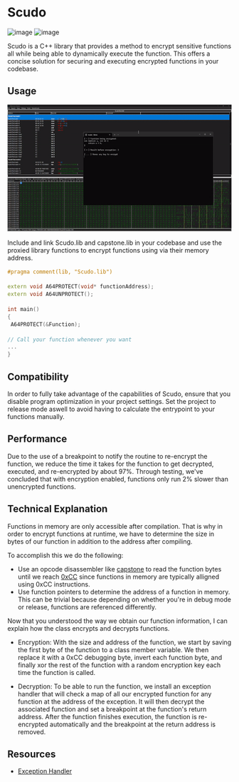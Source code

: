 # Scudo
![image](https://img.shields.io/badge/C%2B%2B-00599C?style=for-the-badge&logo=c%2B%2B&logoColor=white) ![image](https://img.shields.io/badge/Windows-0078D6?style=for-the-badge&logo=windows&logoColor=white)

Scudo is a C++ library that provides a method to encrypt sensitive functions all while being able to dynamically execute the function. This offers a concise solution for securing and executing encrypted functions in your codebase.
 
 ## Usage
 ![banner](img/demo.gif)
 
 Include and link Scudo.lib and capstone.lib in your codebase and use the proxied library functions to encrypt functions using via their memory address.

```cpp
#pragma comment(lib, "Scudo.lib")

extern void A64PROTECT(void* functionAddress);
extern void A64UNPROTECT();

int main()
{
 A64PROTECT(&Function);

// Call your function whenever you want 
...
}
```

## Compatibility
In order to fully take advantage of the capabilities of Scudo, ensure that you disable program optimization in your project settings. Set the project to release mode aswell to avoid having to calculate the entrypoint to your functions manually.

## Performance
Due to the use of a breakpoint to notify the routine to re-encrypt the function, we reduce the time it takes for the function to get decrypted, executed, and re-encrypted by about 97%. Through testing, we've concluded that with encryption enabled, functions only run 2% slower than unencrypted functions. 

## Technical Explanation
Functions in memory are only accessible after compilation. That is why in order to encrypt functions at runtime, we have to determine the size in bytes of our function in addition to the address after compiling. 

To accomplish this we do the following:
- Use an opcode disassembler like [capstone](https://github.com/capstone-engine/capstone) to read the function bytes until we reach [0xCC](https://en.wikipedia.org/wiki/INT_(x86_instruction)#:~:text=The%20INT3%20instruction%20is%20a,are%20encoded%20using%20two%20bytes.) since functions in memory are typically alligned using 0xCC instructions.
- Use function pointers to determine the address of a function in memory. This can be trivial because depending on whether you're in debug mode or release, functions are referenced differently.

Now that you understood the way we obtain our function information, I can explain how the class encrypts and decrypts functions.

- Encryption: With the size and address of the function, we start by saving the first byte of the function to a class member variable. We then replace it with a 0xCC debugging byte, invert each function byte, and finally xor the rest of the function with a random encryption key each time the function is called. 

- Decryption: To be able to run the function, we install an exception handler that will check a map of all our encrypted function for any function at the address of the exception. It will then decrypt the associated function and set a breakpoint at the function's return address. After the function finishes execution, the function is re-encrypted automatically and the breakpoint at the return address is removed.

## Resources
- [Exception Handler](https://learn.microsoft.com/en-us/windows/win32/debug/vectored-exception-handling)
